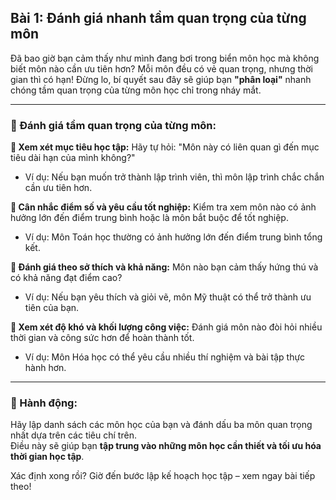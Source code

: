 ## Bài 1: Đánh giá nhanh tầm quan trọng của từng môn

Đã bao giờ bạn cảm thấy như mình đang bơi trong biển môn học mà không biết môn nào cần ưu tiên hơn? Mỗi môn đều có vẻ quan trọng, nhưng thời gian thì có hạn! Đừng lo, bí quyết sau đây sẽ giúp bạn **"phân loại"** nhanh chóng tầm quan trọng của từng môn học chỉ trong nháy mắt.

---

### 📌 Đánh giá tầm quan trọng của từng môn:

**🔹 Xem xét mục tiêu học tập:**
Hãy tự hỏi: "Môn này có liên quan gì đến mục tiêu dài hạn của mình không?"  
- Ví dụ: Nếu bạn muốn trở thành lập trình viên, thì môn lập trình chắc chắn cần ưu tiên hơn.

**🔹 Cân nhắc điểm số và yêu cầu tốt nghiệp:**
Kiểm tra xem môn nào có ảnh hưởng lớn đến điểm trung bình hoặc là môn bắt buộc để tốt nghiệp.  
- Ví dụ: Môn Toán học thường có ảnh hưởng lớn đến điểm trung bình tổng kết.

**🔹 Đánh giá theo sở thích và khả năng:**
Môn nào bạn cảm thấy hứng thú và có khả năng đạt điểm cao?  
- Ví dụ: Nếu bạn yêu thích và giỏi vẽ, môn Mỹ thuật có thể trở thành ưu tiên của bạn.

**🔹 Xem xét độ khó và khối lượng công việc:**
Đánh giá môn nào đòi hỏi nhiều thời gian và công sức hơn để hoàn thành tốt.  
- Ví dụ: Môn Hóa học có thể yêu cầu nhiều thí nghiệm và bài tập thực hành hơn.

---

### 🚀 Hành động:

Hãy lập danh sách các môn học của bạn và đánh dấu ba môn quan trọng nhất dựa trên các tiêu chí trên.  
Điều này sẽ giúp bạn **tập trung vào những môn học cần thiết và tối ưu hóa thời gian học tập**.

Xác định xong rồi? Giờ đến bước lập kế hoạch học tập – xem ngay bài tiếp theo!
